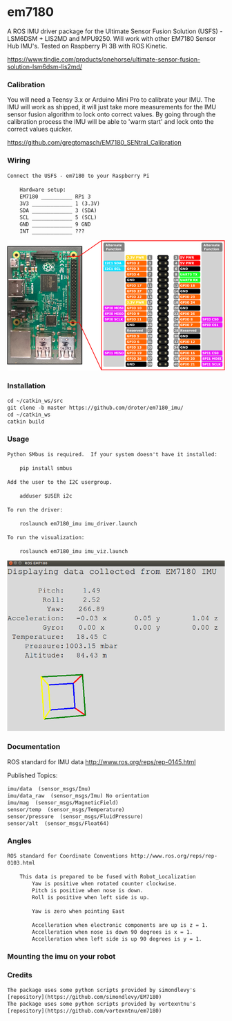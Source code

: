 # em7180

A ROS IMU driver package for the Ultimate Sensor Fusion Solution (USFS) - LSM6DSM + LIS2MD and MPU9250.  Will work with other EM7180 Sensor Hub IMU's.  Tested on Raspberry Pi 3B with ROS Kinetic.

https://www.tindie.com/products/onehorse/ultimate-sensor-fusion-solution-lsm6dsm-lis2md/


### Calibration

You will need a Teensy 3.x or Arduino Mini Pro to calibrate your IMU.  The IMU will work as shipped, it will just take more measurements for the IMU sensor fusion algorithm to lock onto correct values.  By going through the calibration process the IMU will be able to 'warm start' and lock onto the correct values quicker.

https://github.com/gregtomasch/EM7180_SENtral_Calibration


### Wiring

    Connect the USFS - em7180 to your Raspberry Pi

        Hardware setup:
        EM7180 __________ RPi 3
        3V3 _____________ 1 (3.3V)
        SDA _____________ 3 (SDA)
        SCL _____________ 5 (SCL)
        GND _____________ 9 GND
        INT _____________ ???

<img src="rp_pinout.png" width=700>

### Installation

    cd ~/catkin_ws/src
    git clone -b master https://github.com/droter/em7180_imu/
    cd ~/catkin_ws
    catkin build

### Usage

    Python SMbus is required.  If your system doesn't have it installed:

        pip install smbus

    Add the user to the I2C usergroup.

        adduser $USER i2c

    To run the driver:

        roslaunch em7180_imu imu_driver.launch
        
    To run the visualization:

        roslaunch em7180_imu imu_viz.launch
    
<img src="USFSIMU.png" width=700>

### Documentation

ROS standard for IMU data http://www.ros.org/reps/rep-0145.html

Published Topics:

    imu/data  (sensor_msgs/Imu)
    imu/data_raw  (sensor_msgs/Imu) No orientation 
    imu/mag  (sensor_msgs/MagneticField)
    sensor/temp  (sensor_msgs/Temperature)
    sensor/pressure  (sensor_msgs/FluidPressure)
    sensor/alt  (sensor_msgs/Float64)

### Angles
    ROS standard for Coordinate Conventions http://www.ros.org/reps/rep-0103.html

    	This data is prepared to be fused with Robot_Localization
            Yaw is positive when rotated counter clockwise.
            Pitch is positive when nose is down.
            Roll is positive when left side is up.
            
            Yaw is zero when pointing East

            Accelleration when electronic components are up is z = 1.
            Accelleration when nose is down 90 degrees is x = 1.
            Accelleration when left side is up 90 degrees is y = 1.

### Mounting the imu on your robot



### Credits
    The package uses some python scripts provided by simondlevy's [repository](https://github.com/simondlevy/EM7180)
    The package uses some python scripts provided by vortexntnu's [repository](https://github.com/vortexntnu/em7180)

